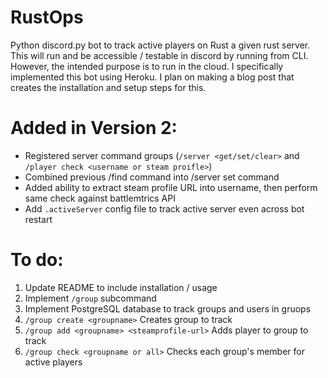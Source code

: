 # RustOps
Python discord.py bot to track active players on Rust a given rust server. This will run and be accessible / testable in discord by running from CLI. However, the intended purpose is to run in the cloud. I specifically implemented this bot using Heroku. I plan on making a blog post that creates the installation and setup steps for this.

# Added in Version 2:
- Registered server command groups (`/server <get/set/clear>` and `/player check <username or steam proifle>`)
- Combined previous /find command into /server set command
- Added ability to extract steam profile URL into username, then perform same check against battlemtrics API 
- Add `.activeServer` config file to track active server even across bot restart

# To do:
1. Update README to include installation / usage
2. Implement `/group` subcommand
3. Implement PostgreSQL database to track groups and users in gruops
4. `/group create <groupname>` Creates group to track
5. `/group add <groupname> <steamprofile-url>` Adds player to group to track
6. `/group check <groupname or all>` Checks each group's member for active players